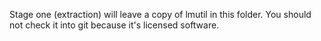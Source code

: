 Stage one (extraction) will leave a copy of lmutil in this folder.
You should not check it into git because it's licensed software.

